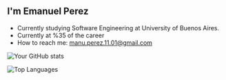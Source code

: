 ## I'm Emanuel Perez
- Currently studying Software Engineering at University of Buenos Aires.
- Currently at %35 of the career
- How to reach me: manu.perez.11.01@gmail.com

![Your GitHub stats](https://github-readme-stats.vercel.app/api?username=manuper11&show_icons=true&theme=radical)

![Top Languages](https://github-readme-stats.vercel.app/api/top-langs/?username=manuper11&layout=compact&theme=radical)
